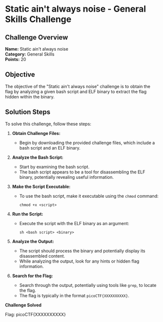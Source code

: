 # Static ain't always noise - General Skills Challenge

## Challenge Overview
**Name:** Static ain't always noise  
**Category:** General Skills  
**Points:** 20

## Objective

The objective of the "Static ain't always noise" challenge is to obtain the flag by analyzing a given bash script and ELF binary to extract the flag hidden within the binary.

## Solution Steps

To solve this challenge, follow these steps:

1. **Obtain Challenge Files:**
   - Begin by downloading the provided challenge files, which include a bash script and an ELF binary.

2. **Analyze the Bash Script:**
   - Start by examining the bash script.
   - The bash script appears to be a tool for disassembling the ELF binary, potentially revealing useful information.

3. **Make the Script Executable:**
   - To use the bash script, make it executable using the `chmod` command:
     ```
     chmod +x <script>
     ```

4. **Run the Script:**
   - Execute the script with the ELF binary as an argument:
     ```
     sh <bash script> <binary>
     ```

5. **Analyze the Output:**
   - The script should process the binary and potentially display its disassembled content.
   - While analyzing the output, look for any hints or hidden flag information.

6. **Search for the Flag:**
   - Search through the output, potentially using tools like `grep`, to locate the flag.
   - The flag is typically in the format `picoCTF{XXXXXXXXXX}`.

**Challenge Solved**

Flag: picoCTF{XXXXXXXXXX}

